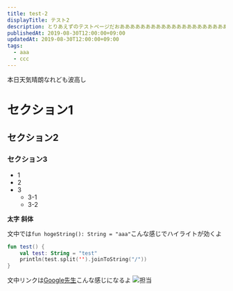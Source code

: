 ```yaml
---
title: test-2
displayTitle: テスト2
description: とりあえずのテストページだおああああああああああああああああああああああああああああああああああああああああああああ
publishedAt: 2019-08-30T12:00:00+09:00
updatedAt: 2019-08-30T12:00:00+09:00
tags:
  - aaa
  - ccc
---
```

本日天気晴朗なれども波高し

# セクション1
## セクション2
### セクション3

- 1
- 2
- 3
  - 3-1
  - 3-2

**太字**
__斜体__

文中では`fun hogeString(): String = "aaa"`こんな感じでハイライトが効くよ

```kotlin:test.kt
fun test() {
    val test: String = "test"
    println(test.split('').joinToString("/"))
}
```

文中リンクは[Google先生](https://google.co.jp)こんな感じになるよ
![担当](https://millionlive.info/?plugin=attach&refer=%E7%9C%9F%E5%A3%81%E7%91%9E%E5%B8%8C&openfile=%E7%91%9E%E5%B8%8C.png)
